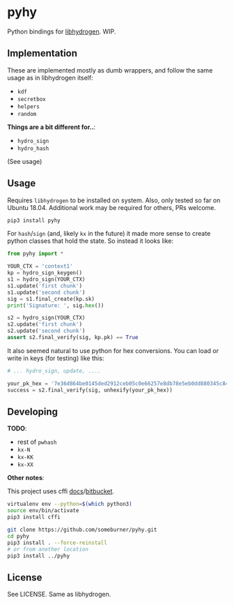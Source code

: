# pyhy

Python bindings for [libhydrogen](https://github.com/jedisct1/libhydrogen). WIP.

## Implementation

These are implemented mostly as dumb wrappers, and follow the same usage as in
libhydrogen itself:

* `kdf`
* `secretbox`
* `helpers`
* `random`

**Things are a bit different for..**:

* `hydro_sign`
* `hydro_hash`

(See usage)

## Usage

Requires `libhydrogen` to be installed on system. Also, only tested so far on
Ubuntu 18.04. Additional work may be required for others, PRs welcome.

```sh
pip3 install pyhy
```

For `hash`/`sign` (and, likely `kx` in the future) it made more sense to create
python classes that hold the state. So instead it looks like:

```py
from pyhy import *

YOUR_CTX = 'context1'
kp = hydro_sign_keygen()
s1 = hydro_sign(YOUR_CTX)
s1.update('first chunk')
s1.update('second chunk')
sig = s1.final_create(kp.sk)
print('Signature: ', sig.hex())

s2 = hydro_sign(YOUR_CTX)
s2.update('first chunk')
s2.update('second chunk')
assert s2.final_verify(sig, kp.pk) == True
```

It also seemed natural to use python for hex conversions. You can load or
write in keys (for testing) like this:

```py
# ... hydro_sign, update, ....

your_pk_hex = '7e36d864be0145ded2912ceb05c0e66257e8db78e5eb0dd880345c842e7e1d1b'
success = s2.final_verify(sig, unhexify(your_pk_hex))
```

## Developing

**TODO**:

* rest of `pwhash`
* `kx-N`
* `kx-KK`
* `kx-XX`

**Other notes**:

This project uses cffi [docs](https://cffi.readthedocs.io/en/latest/)/[bitbucket](https://bitbucket.org/cffi/cffi/issues?status=new&status=open).

```sh
virtualenv env --python=$(which python3)
source env/bin/activate
pip3 install cffi

git clone https://github.com/someburner/pyhy.git
cd pyhy
pip3 install . --force-reinstall
# or from another location
pip3 install ../pyhy
```

## License

See LICENSE. Same as libhydrogen.
